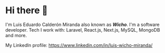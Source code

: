 # Hi there 👋

I'm Luis Eduardo Calderón Miranda also known as **_Wicho_**. I'm a software developer. Tech I work with: Laravel, React.js, Next.js, MySQL, MongoDB and more.

My LinkedIn profile: https://www.linkedin.com/in/luis-wicho-miranda/
